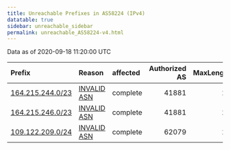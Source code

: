 ```yaml
---
title: Unreachable Prefixes in AS58224 (IPv4)
datatable: true
sidebar: unreachable_sidebar
permalink: unreachable_AS58224-v4.html
---
```


Data as of 2020-09-18 11:20:00 UTC


<div class="datatable-begin"></div>

| Prefix                                                     | Reason                                                                                                  | affected   |   Authorized AS |   MaxLength | Anchor                                         |   unreachable /24s |
|:-----------------------------------------------------------|:--------------------------------------------------------------------------------------------------------|:-----------|----------------:|------------:|:-----------------------------------------------|-------------------:|
| [164.215.244.0/23](https://stat.ripe.net/164.215.244.0/23) | [INVALID ASN](https://rpki-validator.ripe.net/announcement-preview?asn=AS58224&prefix=164.215.244.0/23) | complete   |           41881 |          22 | [RIPE](unreachable_RIPE_NCC_RPKI_Root-v4.html) |                  2 |
| [164.215.246.0/23](https://stat.ripe.net/164.215.246.0/23) | [INVALID ASN](https://rpki-validator.ripe.net/announcement-preview?asn=AS58224&prefix=164.215.246.0/23) | complete   |           41881 |          22 | [RIPE](unreachable_RIPE_NCC_RPKI_Root-v4.html) |                  2 |
| [109.122.209.0/24](https://stat.ripe.net/109.122.209.0/24) | [INVALID ASN](https://rpki-validator.ripe.net/announcement-preview?asn=AS58224&prefix=109.122.209.0/24) | complete   |           62079 |          24 | [RIPE](unreachable_RIPE_NCC_RPKI_Root-v4.html) |                  1 |

<div class="datatable-end"></div>